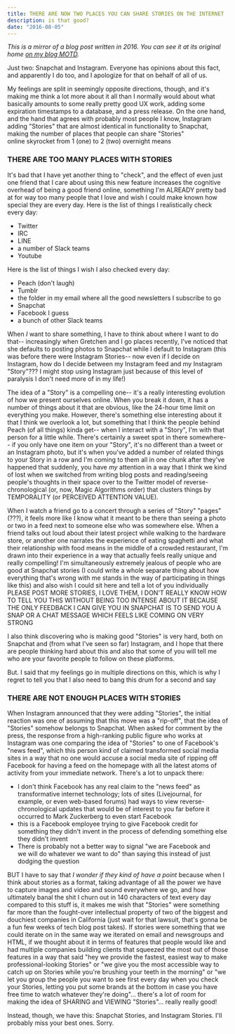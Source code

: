 ```yaml
---
title: THERE ARE NOW TWO PLACES YOU CAN SHARE STORIES ON THE INTERNET
description: is that good?
date: "2016-08-05"
---
```


_This is a mirror of a blog post written in 2016. You can see it at its original home [on my blog MOTD](https://motd.co/2016/08/there-are-now-two-places-you-can-share-stories-on-the-internet/)._

Just two: Snapchat and Instagram. Everyone has opinions about this fact, and apparently I do too, and I apologize for that on behalf of all of us.

My feelings are split in seemingly opposite directions, though, and it's making me think a lot more about it all than I normally would about what basically amounts to some really pretty good UX work, adding some expiration timestamps to a database, and a press release. On the one hand, and the hand that agrees with probably most people I know, Instagram adding "Stories" that are almost identical in functionality to Snapchat, making the number of places that people can share "Stories" online skyrocket from 1 (one) to 2 (two) overnight means

### THERE ARE TOO MANY PLACES WITH STORIES

It's bad that I have yet another thing to "check", and the effect of even just one friend that I care about using this new feature increases the cognitive overhead of being a good friend online, something I'm ALREADY pretty bad at for way too many people that I love and wish I could make known how special they are every day. Here is the list of things I realistically check every day:

- Twitter
- IRC
- LINE
- a number of Slack teams
- Youtube

Here is the list of things I wish I also checked every day:

- Peach (don't laugh)
- Tumblr
- the folder in my email where all the good newsletters I subscribe to go
- Snapchat
- Facebook I guess
- a bunch of other Slack teams

When *I* want to share something, I have to think about where I want to do that-- increasingly when Gretchen and I go places recently, I've noticed that she defaults to posting photos to Snapchat while I default to Instagram (this was before there were Instagram Stories-- now even if I decide on Instagram, how do I decide between my Instagram feed and my Instagram "Story"??? I might stop using Instagram just because of this level of paralysis I don't need more of in my life!)

The idea of a "Story" is a compelling one-- it's a really interesting evolution of how we present ourselves online. When you break it down, it has a number of things about it that are obvious, like the 24-hour time limit on everything you make. However, there's something else interesting about it that I think we overlook a lot, but something that I think the people behind Peach (of all things) kinda get-- when I interact with a "Story", I'm with that person for a little while. There's certainly a sweet spot in there somewhere-- if you only have one item on your "Story", it's no different than a tweet or an Instagram photo, but it's when you've added a number of related things to your Story in a row and I'm coming to them all in one chunk after they've happened that suddenly, you have *my* attention in a way that I think we kind of lost when we switched from writing blog posts and reading/seeing people's thoughts in their space over to the Twitter model of reverse-chronological (or, now, Magic Algorithms order) that clusters things by TEMPORALITY (or PERCEIVED ATTENTION VALUE).

When I watch a friend go to a concert through a series of "Story" "pages"(???), it feels more like I know what it meant to be there than seeing a photo or two in a feed next to someone else who was somewhere else. When a friend talks out loud about their latest project while walking to the hardware store, or another one narrates the experience of eating spaghetti and what their relationship with food means in the middle of a crowded restaurant, I'm drawn into their experience in a way that actually feels really unique and really compelling! I'm simultaneously extremely jealous of people who are good at Snapchat stories (I could write a whole separate thing about how everything that's wrong with me stands in the way of participating in things like this) and also wish I could sit here and tell a lot of you individually PLEASE POST MORE STORIES, I LOVE THEM, I DON'T REALLY KNOW HOW TO TELL YOU THIS WITHOUT BEING TOO INTENSE ABOUT IT BECAUSE THE ONLY FEEDBACK I CAN GIVE YOU IN SNAPCHAT IS TO SEND YOU A SNAP OR A CHAT MESSAGE WHICH FEELS LIKE COMING ON VERY STRONG

I also think discovering who is making good "Stories" is very hard, both on Snapchat and (from what I've seen so far) Instagram, and I hope that there are people thinking hard about this and also that some of you will tell me who are your favorite people to follow on these platforms.

But. I said that my feelings go in multiple directions on this, which is why I regret to tell you that I also need to bang this drum for a second and say

### THERE ARE NOT ENOUGH PLACES WITH STORIES

When Instagram announced that they were adding "Stories", the initial reaction was one of assuming that this move was a "rip-off", that the idea of "Stories" somehow belongs to Snapchat. When asked for comment by the press, the response from a high-ranking public figure who works at Instagram was one comparing the idea of "Stories" to one of Facebook's "news feed", which this person kind of claimed transformed social media sites in a way that no one would accuse a social media site of ripping off Facebook for having a feed on the homepage with all the latest atoms of activity from your immediate network. There's a lot to unpack there:

- I don't think Facebook has any real claim to the "news feed" as transformative internet technology; lots of sites (Livejournal, for example, or even web-based forums) had ways to view reverse-chronological updates that would be of interest to you far before it occurred to Mark Zuckerberg to even start Facebook
- this is a Facebook employee trying to give Facebook credit for something they didn't invent in the process of defending something else they didn't invent
- There is probably not a better way to signal "we are Facebook and we will do whatever we want to do" than saying this instead of just dodging the question

BUT I have to say that _I wonder if they kind of have a point_ because when I think about stories as a format, taking advantage of all the power we have to capture images and video and sound everywhere we go, and how ultimately banal the shit I churn out in 140 characters of text every day compared to this stuff is, it makes me wish that "Stories" were something far more than the fought-over intellectual property of two of the biggest and douchiest companies in California (just wait for that lawsuit, that's gonna be a fun few weeks of tech blog post takes). If stories were something that we could iterate on in the same way we iterated on email and newsgroups and HTML, if we thought about it in terms of features that people would like and had multiple companies building clients that squeezed the most out of those features in a way that said "hey we provide the fastest, easiest way to make professional-looking Stories" or "we give you the most accessible way to catch up on Stories while you're brushing your teeth in the morning" or "we let you group the people you want to see first every day when you check your Stories, letting you put some brands at the bottom in case you have free time to watch whatever they're doing"... there's a lot of room for making the idea of SHARING and VIEWING "Stories"... really really good!

Instead, though, we have this: Snapchat Stories, and Instagram Stories. I'll probably miss your best ones. Sorry.
